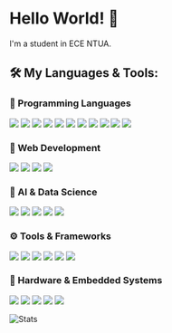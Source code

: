# Hello World! 👋  
I'm a student in ECE NTUA.

## 🛠 My Languages & Tools:

### 🚀 Programming Languages  
<p align="left">
  <img src="https://img.shields.io/badge/-Python-3776AB?style=flat-square&logo=python&logoColor=white" />
  <img src="https://img.shields.io/badge/-Java-007396?style=flat-square&logo=java&logoColor=white" />
  <img src="https://img.shields.io/badge/-JavaScript-F7DF1E?style=flat-square&logo=javascript&logoColor=black" />
  <img src="https://img.shields.io/badge/-Prolog-E61F06?style=flat-square&logo=prolog&logoColor=white" />
  <img src="https://img.shields.io/badge/-OCaml-EC6813?style=flat-square&logo=ocaml&logoColor=white" />
  <img src="https://img.shields.io/badge/-SML-BA0051?style=flat-square&logo=reason&logoColor=white" />
  <img src="https://img.shields.io/badge/-C++-00599C?style=flat-square&logo=cplusplus&logoColor=white" />
  <img src="https://img.shields.io/badge/-C-A8B9CC?style=flat-square&logo=c&logoColor=white" />
  <img src="https://img.shields.io/badge/-PHP-777BB4?style=flat-square&logo=php&logoColor=white" />
  <img src="https://img.shields.io/badge/-SQL-4479A1?style=flat-square&logo=postgresql&logoColor=white" />
  <img src="https://img.shields.io/badge/-Dart-0175C2?style=flat-square&logo=dart&logoColor=white" />
</p>

### 📌 Web Development
<p align="left">
  <img src="https://img.shields.io/badge/-HTML-E34F26?style=flat-square&logo=html5&logoColor=white" />
  <img src="https://img.shields.io/badge/-CSS-1572B6?style=flat-square&logo=css3&logoColor=white" />
  <img src="https://img.shields.io/badge/-Flutter-02569B?style=flat-square&logo=flutter&logoColor=white" />
  <img src="https://img.shields.io/badge/-Flask-000000?style=flat-square&logo=flask&logoColor=white" />
</p>
</p>

### 🔬 AI & Data Science  
<p align="left">
  <img src="https://img.shields.io/badge/-R-276DC3?style=flat-square&logo=r&logoColor=white" />
  <img src="https://img.shields.io/badge/-YOLOv8-00FFFF?style=flat-square&logo=ultralytics&logoColor=black" />
  <img src="https://img.shields.io/badge/-Jupyter-FA0F00?style=flat-square&logo=jupyter&logoColor=white" />
  <img src="https://img.shields.io/badge/-Anaconda-44A833?style=flat-square&logo=anaconda&logoColor=white" />
  <img src="https://img.shields.io/badge/-MATLAB-0076A8?style=flat-square&logo=mathworks&logoColor=white" />
</p>

### ⚙️ Tools & Frameworks
<p align="left">
  <img src="https://img.shields.io/badge/-Clang++/Clang-00599C?style=flat-square&logo=llvm&logoColor=white" />
  <img src="https://img.shields.io/badge/-LLVM-262D3A?style=flat-square&logo=llvm&logoColor=white" />
  <img src="https://img.shields.io/badge/-Flex/Bison-00599C?style=flat-square&logo=gnu&logoColor=white" />
  <img src="https://img.shields.io/badge/-Git-F05032?style=flat-square&logo=git&logoColor=white" />
  <img src="https://img.shields.io/badge/-Bash-4EAA25?style=flat-square&logo=gnu-bash&logoColor=white" />
  <img src="https://img.shields.io/badge/-Shell-FFD500?style=flat-square&logo=powershell&logoColor=black" />
</p>

### 🔌 Hardware & Embedded Systems  
<p align="left">
  <img src="https://img.shields.io/badge/-ATmega328PB-008000?style=flat-square&logo=atmel&logoColor=white" />
  <img src="https://img.shields.io/badge/-Intel%208085-0071C5?style=flat-square&logo=intel&logoColor=white" />
  <img src="https://img.shields.io/badge/-MIPS-00599C?style=flat-square&logo=mips&logoColor=white" />
  <img src="https://img.shields.io/badge/-Arduino-00979D?style=flat-square&logo=arduino&logoColor=white" />
  <img src="https://img.shields.io/badge/-Raspberry%20Pi-A22846?style=flat-square&logo=raspberrypi&logoColor=white" />
</p>














![Stats](https://github-readme-stats.vercel.app/api?username=amark-23&show_icons=true&theme=tokyonight)

